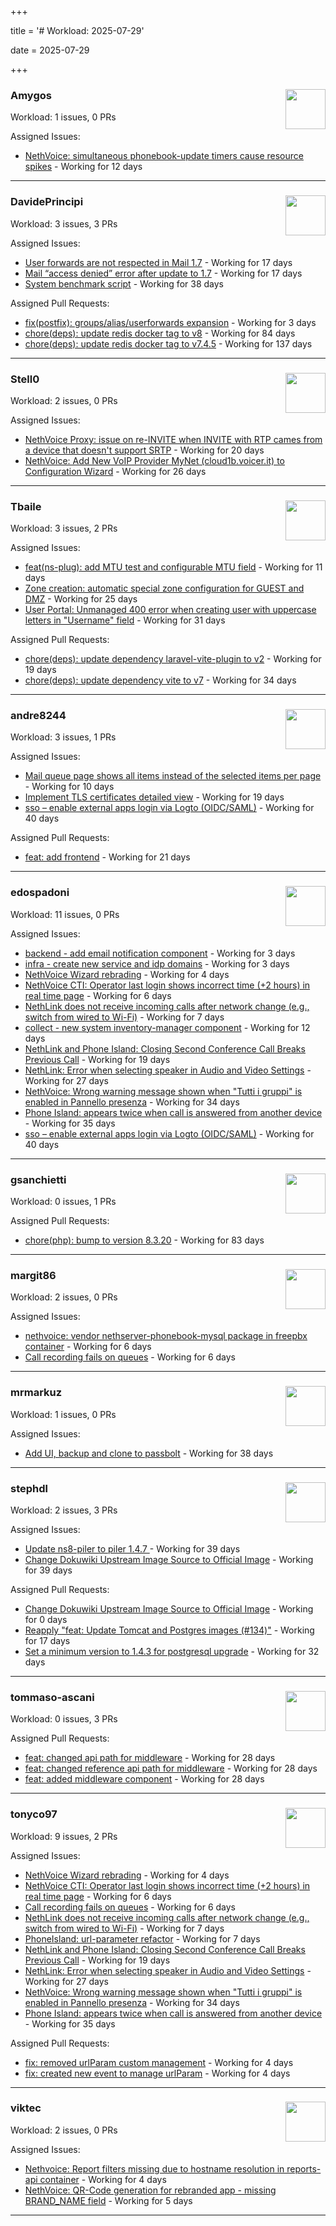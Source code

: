 +++

title = '# Workload: 2025-07-29'

date = 2025-07-29

+++

### Amygos <img src='https://avatars.githubusercontent.com/u/510232?v=4&s=64' width='64' height='64' style='float:right;' /> ###
Workload: 1 issues, 0 PRs


Assigned Issues:
- [NethVoice: simultaneous phonebook-update timers cause resource spikes](https://github.com/NethServer/dev/issues/7555) - Working for 12 days
---

### DavidePrincipi <img src='https://avatars.githubusercontent.com/u/2920838?v=4&s=64' width='64' height='64' style='float:right;' /> ###
Workload: 3 issues, 3 PRs


Assigned Issues:
- [User forwards are not respected in Mail 1.7](https://github.com/NethServer/dev/issues/7553) - Working for 17 days
- [Mail “access denied” error after update to 1.7](https://github.com/NethServer/dev/issues/7552) - Working for 17 days
- [System benchmark script](https://github.com/NethServer/dev/issues/7519) - Working for 38 days

Assigned Pull Requests:
- [fix(postfix): groups/alias/userforwards expansion](https://github.com/NethServer/ns8-mail/pull/195) - Working for 3 days
- [chore(deps): update redis docker tag to v8](https://github.com/NethServer/ns8-core/pull/874) - Working for 84 days
- [chore(deps): update redis docker tag to v7.4.5](https://github.com/NethServer/ns8-core/pull/830) - Working for 137 days
---

### Stell0 <img src='https://avatars.githubusercontent.com/u/4547897?v=4&s=64' width='64' height='64' style='float:right;' /> ###
Workload: 2 issues, 0 PRs


Assigned Issues:
- [NethVoice Proxy: issue on re-INVITE when INVITE with RTP cames from a device that doesn't support SRTP](https://github.com/NethServer/dev/issues/7546) - Working for 20 days
- [NethVoice: Add New VoIP Provider MyNet (cloud1b.voicer.it) to Configuration Wizard](https://github.com/NethServer/dev/issues/7540) - Working for 26 days
---

### Tbaile <img src='https://avatars.githubusercontent.com/u/8052641?v=4&s=64' width='64' height='64' style='float:right;' /> ###
Workload: 3 issues, 2 PRs


Assigned Issues:
- [feat(ns-plug): add MTU test and configurable MTU field](https://github.com/NethServer/nethsecurity/issues/1310) - Working for 11 days
- [Zone creation: automatic special zone configuration for GUEST and DMZ](https://github.com/NethServer/nethsecurity/issues/1291) - Working for 25 days
- [User Portal: Unmanaged 400 error when creating user with uppercase letters in "Username" field](https://github.com/NethServer/dev/issues/7532) - Working for 31 days

Assigned Pull Requests:
- [chore(deps): update dependency laravel-vite-plugin to v2](https://github.com/nethesis/parceler/pull/91) - Working for 19 days
- [chore(deps): update dependency vite to v7](https://github.com/nethesis/parceler/pull/84) - Working for 34 days
---

### andre8244 <img src='https://avatars.githubusercontent.com/u/4612169?v=4&s=64' width='64' height='64' style='float:right;' /> ###
Workload: 3 issues, 1 PRs


Assigned Issues:
- [Mail queue page shows all items instead of the selected items per page](https://github.com/NethServer/dev/issues/7557) - Working for 10 days
- [Implement TLS certificates detailed view](https://github.com/NethServer/dev/issues/7548) - Working for 19 days
- [sso – enable external apps login via Logto (OIDC/SAML)](https://github.com/NethServer/my/issues/5) - Working for 40 days

Assigned Pull Requests:
- [feat: add frontend](https://github.com/NethServer/my/pull/6) - Working for 21 days
---

### edospadoni <img src='https://avatars.githubusercontent.com/u/6152486?v=4&s=64' width='64' height='64' style='float:right;' /> ###
Workload: 11 issues, 0 PRs


Assigned Issues:
- [backend - add email notification component](https://github.com/NethServer/my/issues/10) - Working for 3 days
- [infra - create new service and idp domains](https://github.com/NethServer/my/issues/9) - Working for 3 days
- [NethVoice Wizard rebrading](https://github.com/NethServer/dev/issues/7571) - Working for 4 days
- [NethVoice CTI: Operator last login shows incorrect time (+2 hours) in real time page](https://github.com/NethServer/dev/issues/7565) - Working for 6 days
- [NethLink does not receive incoming calls after network change (e.g., switch from wired to Wi-Fi)](https://github.com/NethServer/dev/issues/7561) - Working for 7 days
- [collect - new system inventory-manager component](https://github.com/NethServer/my/issues/7) - Working for 12 days
- [NethLink and Phone Island: Closing Second Conference Call Breaks Previous Call](https://github.com/NethServer/dev/issues/7550) - Working for 19 days
- [NethLink: Error when selecting speaker in Audio and Video Settings](https://github.com/NethServer/dev/issues/7538) - Working for 27 days
- [NethVoice: Wrong warning message shown when "Tutti i gruppi" is enabled in Pannello presenza](https://github.com/NethServer/dev/issues/7523) - Working for 34 days
- [Phone Island: appears twice when call is answered from another device](https://github.com/NethServer/dev/issues/7521) - Working for 35 days
- [sso – enable external apps login via Logto (OIDC/SAML)](https://github.com/NethServer/my/issues/5) - Working for 40 days
---

### gsanchietti <img src='https://avatars.githubusercontent.com/u/804596?v=4&s=64' width='64' height='64' style='float:right;' /> ###
Workload: 0 issues, 1 PRs


Assigned Pull Requests:
- [chore(php): bump to version 8.3.20](https://github.com/NethServer/ns8-webtop/pull/120) - Working for 83 days
---

### margit86 <img src='https://avatars.githubusercontent.com/u/67374535?v=4&s=64' width='64' height='64' style='float:right;' /> ###
Workload: 2 issues, 0 PRs


Assigned Issues:
- [nethvoice: vendor nethserver-phonebook-mysql package in freepbx container](https://github.com/NethServer/dev/issues/7564) - Working for 6 days
- [Call recording fails on queues](https://github.com/NethServer/dev/issues/7562) - Working for 6 days
---

### mrmarkuz <img src='https://avatars.githubusercontent.com/u/31746411?v=4&s=64' width='64' height='64' style='float:right;' /> ###
Workload: 1 issues, 0 PRs


Assigned Issues:
- [Add UI, backup and clone to passbolt](https://github.com/NethServer/dev/issues/7518) - Working for 38 days
---

### stephdl <img src='https://avatars.githubusercontent.com/u/3164851?v=4&s=64' width='64' height='64' style='float:right;' /> ###
Workload: 2 issues, 3 PRs


Assigned Issues:
- [Update ns8-piler to piler 1.4.7 ](https://github.com/NethServer/dev/issues/7516) - Working for 39 days
- [Change Dokuwiki Upstream Image Source to Official Image](https://github.com/NethServer/dev/issues/7514) - Working for 39 days

Assigned Pull Requests:
- [Change Dokuwiki Upstream Image Source to Official Image](https://github.com/NethServer/ns8-dokuwiki/pull/43) - Working for 0 days
- [Reapply "feat: Update Tomcat and Postgres images (#134)"](https://github.com/NethServer/ns8-webtop/pull/145) - Working for 17 days
- [Set a minimum version to 1.4.3 for postgresql upgrade](https://github.com/NethServer/ns8-webtop/pull/142) - Working for 32 days
---

### tommaso-ascani <img src='https://avatars.githubusercontent.com/u/31596042?v=4&s=64' width='64' height='64' style='float:right;' /> ###
Workload: 0 issues, 3 PRs


Assigned Pull Requests:
- [feat: changed api path for middleware](https://github.com/nethesis/nethvoice-cti/pull/317) - Working for 28 days
- [feat: changed reference api path for middleware](https://github.com/nethesis/phone-island/pull/103) - Working for 28 days
- [feat: added middleware component](https://github.com/nethesis/ns8-nethvoice/pull/493) - Working for 28 days
---

### tonyco97 <img src='https://avatars.githubusercontent.com/u/36625268?v=4&s=64' width='64' height='64' style='float:right;' /> ###
Workload: 9 issues, 2 PRs


Assigned Issues:
- [NethVoice Wizard rebrading](https://github.com/NethServer/dev/issues/7571) - Working for 4 days
- [NethVoice CTI: Operator last login shows incorrect time (+2 hours) in real time page](https://github.com/NethServer/dev/issues/7565) - Working for 6 days
- [Call recording fails on queues](https://github.com/NethServer/dev/issues/7562) - Working for 6 days
- [NethLink does not receive incoming calls after network change (e.g., switch from wired to Wi-Fi)](https://github.com/NethServer/dev/issues/7561) - Working for 7 days
- [PhoneIsland: url-parameter refactor](https://github.com/NethServer/dev/issues/7559) - Working for 7 days
- [NethLink and Phone Island: Closing Second Conference Call Breaks Previous Call](https://github.com/NethServer/dev/issues/7550) - Working for 19 days
- [NethLink: Error when selecting speaker in Audio and Video Settings](https://github.com/NethServer/dev/issues/7538) - Working for 27 days
- [NethVoice: Wrong warning message shown when "Tutti i gruppi" is enabled in Pannello presenza](https://github.com/NethServer/dev/issues/7523) - Working for 34 days
- [Phone Island: appears twice when call is answered from another device](https://github.com/NethServer/dev/issues/7521) - Working for 35 days

Assigned Pull Requests:
- [fix: removed urlParam custom management](https://github.com/nethesis/nethvoice-cti/pull/327) - Working for 4 days
- [fix: created new event to manage urlParam](https://github.com/NethServer/nethlink/pull/69) - Working for 4 days
---

### viktec <img src='https://avatars.githubusercontent.com/u/48328088?v=4&s=64' width='64' height='64' style='float:right;' /> ###
Workload: 2 issues, 0 PRs


Assigned Issues:
- [Nethvoice: Report filters missing due to hostname resolution in reports-api container](https://github.com/NethServer/dev/issues/7569) - Working for 4 days
- [NethVoice: QR-Code generation for rebranded app - missing BRAND_NAME field](https://github.com/NethServer/dev/issues/7568) - Working for 5 days
---

